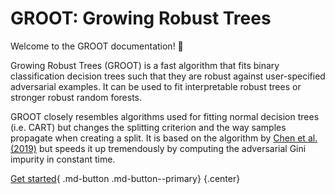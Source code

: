 # GROOT: Growing Robust Trees

Welcome to the GROOT documentation! :evergreen_tree:

Growing Robust Trees (GROOT) is a fast algorithm that fits binary classification decision trees such that they are robust against user-specified adversarial examples. It can be used to fit interpretable robust trees or stronger robust random forests.

GROOT closely resembles algorithms used for fitting normal decision trees (i.e. CART) but changes the splitting criterion and the way samples propagate when creating a split. It is based on the algorithm by [Chen et al. (2019)](https://arxiv.org/abs/1902.10660) but speeds it up tremendously by computing the adversarial Gini impurity in constant time.

[Get started](getting_started/){ .md-button .md-button--primary}
{.center}
